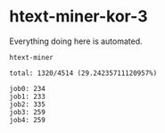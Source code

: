 # htext-miner-kor-3

Everything doing here is automated.

```
htext-miner

total: 1320/4514 (29.24235711120957%)

job0: 234
job1: 233
job2: 335
job3: 259
job4: 259
```